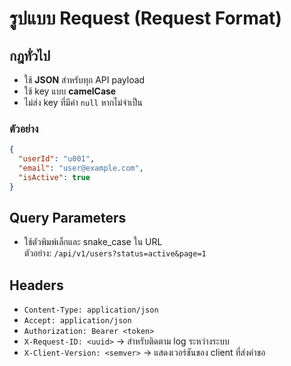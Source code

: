 # รูปแบบ Request (Request Format)

## กฎทั่วไป
- ใช้ **JSON** สำหรับทุก API payload
- ใช้ key แบบ **camelCase**
- ไม่ส่ง key ที่มีค่า `null` หากไม่จำเป็น

### ตัวอย่าง
```json
{
  "userId": "u001",
  "email": "user@example.com",
  "isActive": true
}
```

## Query Parameters
- ใช้ตัวพิมพ์เล็กและ snake_case ใน URL  
  ตัวอย่าง: `/api/v1/users?status=active&page=1`

## Headers
- `Content-Type: application/json`
- `Accept: application/json`
- `Authorization: Bearer <token>`
- `X-Request-ID: <uuid>` → สำหรับติดตาม log ระหว่างระบบ
- `X-Client-Version: <semver>` → แสดงเวอร์ชันของ client ที่ส่งคำขอ
